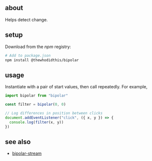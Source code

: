 ## about

Helps detect change.

## setup

Download from the _npm_ registry:

```sh
# Add to package.json
npm install @thewhodidthis/bipolar
```

## usage

Instantiate with a pair of start values, then call repeatedly. For example,

```js
import bipolar from "bipolar"

const filter = bipolar(0, 0)

// Log differences in position between clicks
document.addEventListener("click", ({ x, y }) => {
  console.log(filter(x, y))
})
```

## see also

- [bipolar-stream](https://github.com/thewhodidthis/bipolar-stream)
